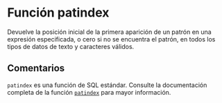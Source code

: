 ﻿---
SidebarGroup: "p"
Autogenerated: true
---

# Función  patindex

Devuelve la posición inicial de la primera aparición de un patrón en una expresión especificada, o cero si no se encuentra el patrón, en todos los tipos de datos de texto y caracteres válidos.

## Comentarios 

`patindex` es una función de SQL estándar. Consulte la documentación completa de la función [`patindex`](https://learn.microsoft.com/es-es/sql/t-sql/functions/patindex-transact-sql) para mayor información.
